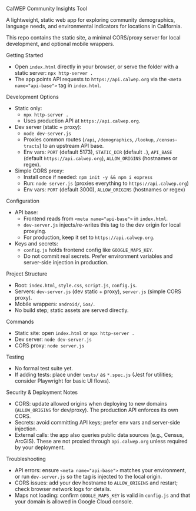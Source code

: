 CalWEP Community Insights Tool

A lightweight, static web app for exploring community demographics, language needs, and environmental indicators for locations in California.

This repo contains the static site, a minimal CORS/proxy server for local development, and optional mobile wrappers.

Getting Started
- Open `index.html` directly in your browser, or serve the folder with a static server: `npx http-server .`
- The app points API requests to `https://api.calwep.org` via the `<meta name="api-base">` tag in `index.html`.

Development Options
- Static only:
  - `npx http-server .`
  - Uses production API at `https://api.calwep.org`.
- Dev server (static + proxy):
  - `node dev-server.js`
  - Proxies common routes (`/api`, `/demographics`, `/lookup`, `/census-tracts`) to an upstream API base.
  - Env vars: `PORT` (default 5173), `STATIC_DIR` (default `.`), `API_BASE` (default `https://api.calwep.org`), `ALLOW_ORIGINS` (hostnames or regex).
- Simple CORS proxy:
  - Install once if needed: `npm init -y && npm i express`
  - Run: `node server.js` (proxies everything to `https://api.calwep.org`)
  - Env vars: `PORT` (default 3000), `ALLOW_ORIGINS` (hostnames or regex)

Configuration
- API base:
  - Frontend reads from `<meta name="api-base">` in `index.html`.
  - `dev-server.js` injects/re-writes this tag to the dev origin for local proxying.
  - For production, keep it set to `https://api.calwep.org`.
- Keys and secrets:
  - `config.js` holds frontend config like `GOOGLE_MAPS_KEY`.
  - Do not commit real secrets. Prefer environment variables and server-side injection in production.

Project Structure
- Root: `index.html`, `style.css`, `script.js`, `config.js`.
- Servers: `dev-server.js` (dev static + proxy), `server.js` (simple CORS proxy).
- Mobile wrappers: `android/`, `ios/`.
- No build step; static assets are served directly.

Commands
- Static site: open `index.html` or `npx http-server .`
- Dev server: `node dev-server.js`
- CORS proxy: `node server.js`

Testing
- No formal test suite yet.
- If adding tests: place under `tests/` as `*.spec.js` (Jest for utilities; consider Playwright for basic UI flows).

Security & Deployment Notes
- CORS: update allowed origins when deploying to new domains (`ALLOW_ORIGINS` for dev/proxy). The production API enforces its own CORS.
- Secrets: avoid committing API keys; prefer env vars and server-side injection.
- External calls: the app also queries public data sources (e.g., Census, ArcGIS). These are not proxied through `api.calwep.org` unless required by your deployment.

Troubleshooting
- API errors: ensure `<meta name="api-base">` matches your environment, or run `dev-server.js` so the tag is injected to the local origin.
- CORS issues: add your dev hostname to `ALLOW_ORIGINS` and restart; check browser network logs for details.
- Maps not loading: confirm `GOOGLE_MAPS_KEY` is valid in `config.js` and that your domain is allowed in Google Cloud console.

